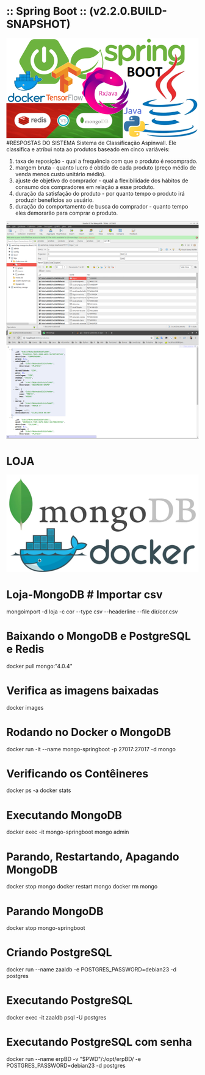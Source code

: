 # :: Spring Boot ::  (v2.2.0.BUILD-SNAPSHOT)
![](./src/doc/java.png)
#RESPOSTAS DO SISTEMA
Sistema de Classificação Aspinwall. Ele classifica e atribui nota ao produtos baseado em cinco variáveis:

1) taxa de reposição - qual a frequência com que o produto é recomprado.
2) margem bruta - quanto lucro é obtido de cada produto (preço médio de venda menos custo unitário médio).
3) ajuste de objetivo do comprador - qual a flexibilidade dos hábitos de consumo dos compradores em relação a esse produto.
4) duração da satisfação do produto - por quanto tempo o produto irá produzir benefícios ao usuário.
5) duração do comportamento de busca do comprador - quanto tempo eles demorarão para comprar o produto.

![](./src/doc/cor.png)
![](./src/doc/cor2.png)

# LOJA
![](./src/doc/mongo-docker.png)
# Loja-MongoDB # Importar csv
 mongoimport -d loja -c cor --type csv --headerline --file dir/cor.csv

# Baixando o MongoDB e PostgreSQL e Redis
docker pull mongo:"4.0.4"

# Verifica as imagens baixadas
docker images

# Rodando no Docker o MongoDB
docker run -it --name mongo-springboot -p 27017:27017 -d mongo

# Verificando os Contêineres 
docker ps -a
docker stats

# Executando MongoDB
docker exec -it mongo-springboot mongo admin

# Parando, Restartando, Apagando MongoDB
docker stop mongo
docker restart mongo
docker rm mongo

# Parando MongoDB
docker stop mongo-springboot

# Criando PostgreSQL
docker run --name zaaldb -e POSTGRES_PASSWORD=debian23 -d postgres

# Executando PostgreSQL
docker exec -it zaaldb psql -U postgres

# Executando PostgreSQL com senha
docker run --name erpBD -v "$PWD"/:/opt/erpBD/ -e POSTGRES_PASSWORD=debian23
-d postgres


